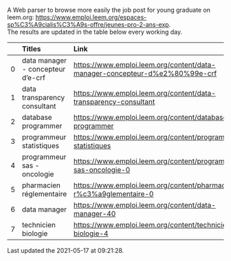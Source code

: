 A Web parser to browse more easily the job post for young graduate on leem.org: https://www.emploi.leem.org/espaces-sp%C3%A9cialis%C3%A9s-offre/jeunes-pro-2-ans-exp.  
The results are updated in the table below every working day.  


|    | Titles                            | Link                                                                        |   Department |   Consulted |
|---:|:----------------------------------|:----------------------------------------------------------------------------|-------------:|------------:|
|  0 | data manager - concepteur d’e-crf | https://www.emploi.leem.org/content/data-manager-concepteur-d%e2%80%99e-crf |           75 |         260 |
|  1 | data transparency consultant      | https://www.emploi.leem.org/content/data-transparency-consultant            |           75 |          96 |
|  2 | database programmer               | https://www.emploi.leem.org/content/database-programmer                     |           92 |        2914 |
|  3 | programmeur statistiques          | https://www.emploi.leem.org/content/programmeur-statistiques                |           92 |        3365 |
|  4 | programmeur sas - oncologie       | https://www.emploi.leem.org/content/programmeur-sas-oncologie-0             |           75 |        1302 |
|  5 | pharmacien réglementaire          | https://www.emploi.leem.org/content/pharmacien-r%c3%a9glementaire-0         |           75 |        1547 |
|  6 | data manager                      | https://www.emploi.leem.org/content/data-manager-40                         |           75 |         316 |
|  7 | technicien biologie               | https://www.emploi.leem.org/content/technicien-biologie-4                   |           75 |         147 |
  
Last updated the 2021-05-17 at 09:21:28.

